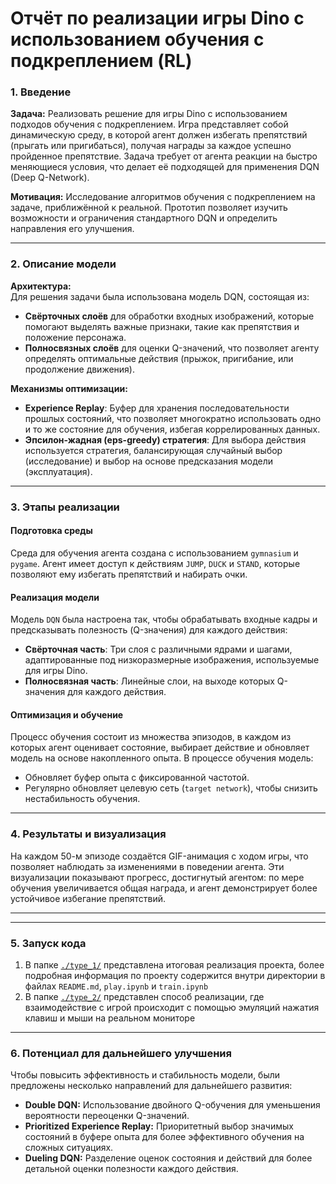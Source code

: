 # Отчёт по реализации игры Dino с использованием обучения с подкреплением (RL)

### 1. Введение

**Задача:** Реализовать решение для игры Dino с использованием подходов 
обучения с подкреплением. Игра представляет собой динамическую среду, в 
которой агент должен избегать препятствий (прыгать или пригибаться), 
получая награды за каждое успешно пройденное препятствие. Задача требует 
от агента реакции на быстро меняющиеся условия, что делает её подходящей 
для применения DQN (Deep Q-Network).

**Мотивация:** Исследование алгоритмов обучения с подкреплением на задаче, 
приближённой к реальной. Прототип позволяет изучить возможности и 
ограничения стандартного DQN и определить направления его улучшения.

---

### 2. Описание модели

**Архитектура:**  
Для решения задачи была использована модель DQN, состоящая из:
- **Свёрточных слоёв** для обработки входных изображений, которые помогают 
выделять важные признаки, такие как препятствия и положение персонажа.
- **Полносвязных слоёв** для оценки Q-значений, что позволяет агенту 
определять оптимальные действия (прыжок, пригибание, или продолжение 
движения).

**Механизмы оптимизации:**  
- **Experience Replay**: Буфер для хранения последовательности прошлых состояний, что позволяет многократно использовать одно и то же состояние для обучения, избегая коррелированных данных.
- **Эпсилон-жадная (eps-greedy) стратегия**: Для выбора действия используется стратегия, балансирующая случайный выбор (исследование) и выбор на основе предсказания модели (эксплуатация).

---

### 3. Этапы реализации

#### Подготовка среды
Среда для обучения агента создана с использованием `gymnasium` и `pygame`. Агент имеет доступ к действиям `JUMP`, `DUCK` и `STAND`, которые позволяют ему избегать препятствий и набирать очки.

#### Реализация модели
Модель `DQN` была настроена так, чтобы обрабатывать входные кадры и 
предсказывать полезность (Q-значения) для каждого действия:
- **Свёрточная часть**: Три слоя с различными ядрами и шагами, 
адаптированные под низкоразмерные изображения, используемые для игры Dino.
- **Полносвязная часть**: Линейные слои, на выходе которых Q-значения для 
каждого действия.

#### Оптимизация и обучение
Процесс обучения состоит из множества эпизодов, в каждом из которых агент 
оценивает состояние, выбирает действие и обновляет модель на основе 
накопленного опыта. В процессе обучения модель:
- Обновляет буфер опыта с фиксированной частотой.
- Регулярно обновляет целевую сеть (`target network`), чтобы снизить 
нестабильность обучения.

---

### 4. Результаты и визуализация

На каждом 50-м эпизоде создаётся GIF-анимация с ходом игры, что 
позволяет наблюдать за изменениями в поведении агента. Эти визуализации 
показывают прогресс, достигнутый агентом: по мере обучения увеличивается 
общая награда, и агент демонстрирует более устойчивое избегание препятствий.

---

---

### 5. Запуск кода

1) В папке [`./type_1/`](https://github.com/MatNepo/DeepLearningLabs/tree/main/lab_3/DQN-model/rl_dino_model/type_1) представлена итоговая реализация проекта, более 
подробная информация по проекту содержится внутри директории в файлах 
`README.md`, `play.ipynb` и `train.ipynb`
2) В папке [`./type_2/`](https://github.com/MatNepo/DeepLearningLabs/tree/main/lab_3/DQN-model/rl_dino_model/type_2) представлен способ реализации, где взаимодействие 
с игрой происходит с помощью эмуляций нажатия клавиш и мыши на реальном 
мониторе

---

### 6. Потенциал для дальнейшего улучшения

Чтобы повысить эффективность и стабильность модели, были предложены 
несколько направлений для дальнейшего развития:
- **Double DQN:** Использование двойного Q-обучения для уменьшения 
вероятности переоценки Q-значений.
- **Prioritized Experience Replay:** Приоритетный выбор значимых состояний 
в буфере опыта для более эффективного обучения на сложных ситуациях.
- **Dueling DQN:** Разделение оценок состояния и действий для более 
детальной оценки полезности каждого действия.

